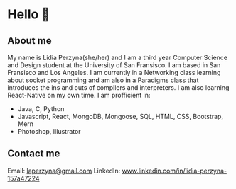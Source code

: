 # Hello 👋

<!--
**laperzyna/laperzyna** is a ✨ _special_ ✨ repository because its `README.md` (this file) appears on your GitHub profile.

Here are some ideas to get you started:

- 🔭 I’m currently working on ...
- 🌱 I’m currently learning ...
- 👯 I’m looking to collaborate on ...
- 🤔 I’m looking for help with ...
- 💬 Ask me about ...
- 📫 How to reach me: ...
- 😄 Pronouns: ...
- ⚡ Fun fact: ...
-->

## About me
My name is Lidia Perzyna(she/her) and I am a third year Computer Science and Design student at the University of San Fransisco. I am based in San Fransisco and Los Angeles. I am currently in a Networking class learning about socket programming and am also in a Paradigms class that introduces the ins and outs of compilers and interpreters. I am also learning React-Native on my own time.
I am profficient in: 
  - Java, C, Python
  - Javascript, React, MongoDB, Mongoose, SQL, HTML, CSS, Bootstrap, Mern
  - Photoshop, Illustrator

## Contact me
Email: laperzyna@gmail.com
LinkedIn: www.linkedin.com/in/lidia-perzyna-157a47224
